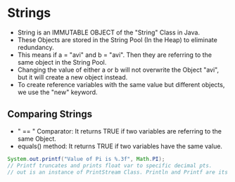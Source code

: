# Strings

- String is an IMMUTABLE OBJECT of the "String" Class in Java.
- These Objects are stored in the String Pool (In the Heap) to eliminate redundancy.
- This means if a = "avi" and b = "avi". Then they are referring to the same object in the String Pool.
- Changing the value of either a or b will not overwrite the Object "avi", but it will create a new object instead.
- To create reference variables with the same value but different objects, we use the "new" keyword. 

## Comparing Strings

- " == " Comparator: It returns TRUE if two variables are referring to the same Object.
- equals() method: It returns TRUE if two variables have the same value.
```java
System.out.printf("Value of Pi is %.3f", Math.PI);
// Printf truncates and prints float var to specific decimal pts.
// out is an instance of PrintStream Class. Println and Printf are its functions. 
```
